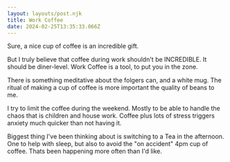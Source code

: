 ```yaml
---
layout: layouts/post.njk
title: Work Coffee
date: 2024-02-25T13:35:33.066Z
---
```

Sure, a nice cup of coffee is an incredible gift. 

But I truly believe that coffee during work shouldn't be INCREDIBLE. It should be diner-level. Work Coffee is a tool, to put you in the zone. 

There is something meditative about the folgers can, and a white mug. The ritual of making a cup of coffee is more important the quality of beans to me. 

I try to limit the coffee during the weekend. Mostly to be able to handle the chaos that is children and house work. Coffee plus lots of stress triggers anxiety much quicker than not having it. 

Biggest thing I've been thinking about is switching to a Tea in the afternoon. One to help with sleep, but also to avoid the "on accident" 4pm cup of coffee. Thats been happening more often than I'd like. 
